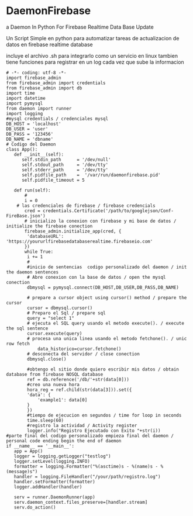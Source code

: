 # DaemonFirebase
a Daemon In Python For Firebase Realtime Data Base Update

Un Script Simple en python para automatizar tareas de actualizacion de datos en firebase realtime database

incluye el archivo .sh para integrarlo como un servicio en linux tambien tiene funciones para registrar en un log cada vez que sube la informacion 


	# -*- coding: utf-8 -*-
	import firebase_admin
	from firebase_admin import credentials
	from firebase_admin import db
	import time
	import datetime
	import pymysql
	from daemon import runner
	import logging
	#mysql credentials / credenciales mysql
	DB_HOST = 'localhost' 
	DB_USER = 'user' 
	DB_PASS = '123456' 
	DB_NAME = 'dbname'
	# Codigo del Daemon 
	class App():
	   def __init__(self):
	      self.stdin_path      = '/dev/null'
	      self.stdout_path     = '/dev/tty'
	      self.stderr_path     = '/dev/tty'
	      self.pidfile_path    =  '/var/run/daemonfirebase.pid'
	      self.pidfile_timeout = 5

	   def run(self):
	       #
	       i = 0
		# las credenciales de firebase / firebase credencials
	       cred = credentials.Certificate('/path/to/googlejson/Conf-FireBase.json')
	       # inicializo la conexion con firebase y mi base de datos / initialize the firebase conection
	       firebase_admin.initialize_app(cred, {
		    'databaseURL': 'https://yoururlfirebasedatabaserealtime.firebaseio.com'
	       })
	       while True:
		    i += 1
		    #
		    #inicio de sentencias  codigo personalizado del daemon / init the daemon sentences
		    # Abre conexion con la base de datos / open the mysql conection
		    dbmysql = pymysql.connect(DB_HOST,DB_USER,DB_PASS,DB_NAME)

		    # prepare a cursor object using cursor() method / prepare the cursor
		    cursor = dbmysql.cursor()
		    # Preparo el Sql / prepare sql
		    query = "select 1"  
		    # ejecuta el SQL query usando el metodo execute(). / execute the sql sentence
		    cursor.execute(query)
		    # procesa una unica linea usando el metodo fetchone(). / unic row fetch
				data_historico=cursor.fetchone() 
		    # desconecta del servidor / close conection
		    dbmysql.close()

		    #obtengo el sitio donde quiero escribir mis datos / obtain database from firebase NOSQL database
		    ref = db.reference('/db/'+str(data[0]))
		    #creo una nueva hora
		    hora_reg = ref.child(str(data[3])).set({
			'data': {
			    'example1': data[0]
			}
		    })
		    #tiempo de ejecucion en segundos / time for loop in seconds
		    time.sleep(60)
		    #registro la actividad / Activity register 
		    logger.info("Registro Ejecutado con Exito "+str(i))
	#parte final del codigo personalizado empieza final del daemon / personal code ending begin the end of daemon
	if __name__ == '__main__':
	   app = App()
	   logger = logging.getLogger("testlog")
	   logger.setLevel(logging.INFO)
	   formatter = logging.Formatter("%(asctime)s - %(name)s - %(message)s")
	   handler = logging.FileHandler("/your/path/registro.log")
	   handler.setFormatter(formatter)
	   logger.addHandler(handler)

	   serv = runner.DaemonRunner(app)
	   serv.daemon_context.files_preserve=[handler.stream]
	   serv.do_action()
